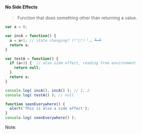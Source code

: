 #### No Side Effects

> Function that does something other than returning a value.

```js
var a = 0;

var incA = function() {
  a = a+1; // state changing? (╯°□°）╯︵ ┻━┻ 
  return a;
}

var testA = function() {
  if (a<3) {  // also side effect, reading from environment
    return null;
  }
  return a;
}

console.log( incA(), incA() ); // 1, 2
console.log( testA() ); // null
```
```js
function seenEverywhere() {
  alert('This is also a side effect');
}
console.log( seenEverywhere() );

```

Note:

